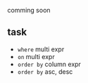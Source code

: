 comming soon

## task
- `where` multi expr
- `on` multi expr
- `order by` column expr
- `order by` asc, desc

